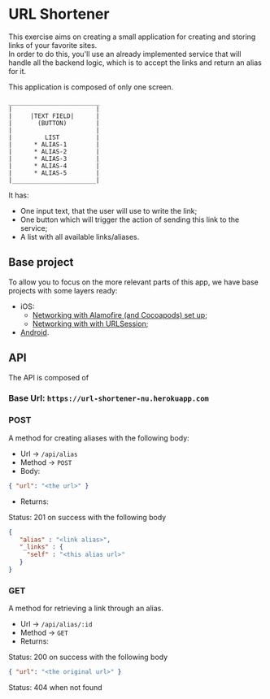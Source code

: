 # URL Shortener

This exercise aims on creating a small application for creating and storing links of your favorite sites.  
In order to do this, you'll use an already implemented service that will handle all the backend logic, which is to accept the links and return an alias for it.

This application is composed of only one screen.
```
_________________________
|                       |
|     |TEXT FIELD|      |
|       (BUTTON)        |
|                       |
|         LIST          |
|      * ALIAS-1        |
|      * ALIAS-2        |
|      * ALIAS-3        |
|      * ALIAS-4        |
|      * ALIAS-5        |
|_______________________|
```

It has:
* One input text, that the user will use to write the link;
* One button which will trigger the action of sending this link to the service;
* A list with all available links/aliases.

## Base project

To allow you to focus on the more relevant parts of this app, we have base projects with some layers ready:
- iOS:
   - [Networking with Alamofire (and Cocoapods) set up](https://github.com/nubank/mobile-pairing-exercises/tree/master/url-shortener/ios/PairingBase-Alamofire%26Cocoapods);
   - [Networking with with URLSession](https://github.com/nubank/mobile-pairing-exercises/tree/master/url-shortener/ios/PairingBase-URLSession);
- [Android](https://github.com/nubank/mobile-pairing-exercises/tree/master/url-shortener/android).


## API

The API is composed of

### Base Url: `https://url-shortener-nu.herokuapp.com`

### POST

A method for creating aliases with the following body:

- Url -> `/api/alias`
- Method -> `POST`
- Body:

``` json
{ "url": "<the url>" }
```

- Returns:


Status: 201 on success with the following body

```json
{
   "alias" : "<link alias>",
   "_links" : {
     "self" : "<this alias url>"
   }
}
```
### GET

A method for retrieving a link through an alias.

 - Url -> `/api/alias/:id`
 - Method -> `GET`
 - Returns: 

Status: 200 on success with the following body
 
 ```json
 { "url": "<the original url>" }
 ```
 
Status: 404 when not found
